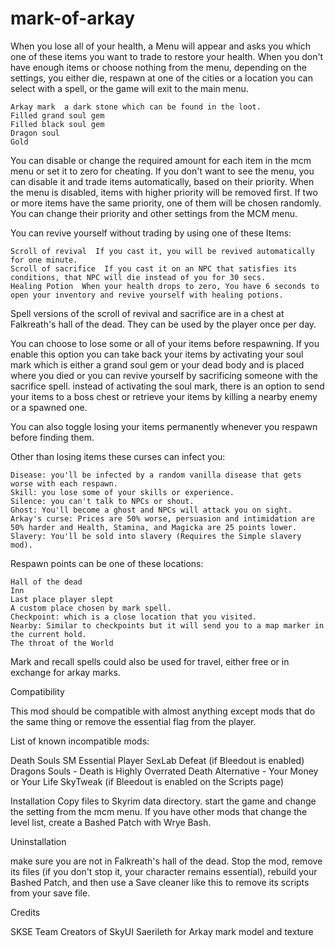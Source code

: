 # mark-of-arkay

When you lose all of your health, a Menu will appear and asks you which one of these items you want to trade to restore your health. When you don't have enough items or choose nothing from the menu, depending on the settings, you either die, respawn at one of the cities or a location you can select with a spell, or the game will exit to the main menu.

    Arkay mark  a dark stone which can be found in the loot.
    Filled grand soul gem
    Filled black soul gem
    Dragon soul
    Gold

You can disable or change the required amount for each item in the mcm menu or set it to zero for cheating. If you don't want to see the menu, you can disable it and trade items automatically, based on their priority. When the menu is disabled, items with higher priority will be removed first. If two or more items have the same priority, one of them will be chosen randomly. You can change their priority and other settings from the MCM menu.

You can revive yourself without trading by using one of these Items:


    Scroll of revival  If you cast it, you will be revived automatically for one minute.
    Scroll of sacrifice  If you cast it on an NPC that satisfies its conditions, that NPC will die instead of you for 30 secs.
    Healing Potion  When your health drops to zero, You have 6 seconds to open your inventory and revive yourself with healing potions.


Spell versions of the scroll of revival and sacrifice are in a chest at Falkreath's hall of the dead. They can be used by the player once per day.

You can choose to lose some or all of your items before respawning. If you enable this option you can take back your items by activating your soul mark which is either a grand soul gem or your dead body and is placed where you died or you can revive yourself by sacrificing someone with the sacrifice spell. instead of activating the soul mark, there is an option to send your items to a boss chest or retrieve your items by killing a nearby enemy or a spawned one.

You can also toggle losing your items permanently whenever you respawn before finding them.
 
 Other than losing items these curses can infect you:
 
    Disease: you'll be infected by a random vanilla disease that gets worse with each respawn.
    Skill: you lose some of your skills or experience.
    Silence: you can't talk to NPCs or shout.
    Ghost: You'll become a ghost and NPCs will attack you on sight.
    Arkay's curse: Prices are 50% worse, persuasion and intimidation are 50% harder and Health, Stamina, and Magicka are 25 points lower.
    Slavery: You'll be sold into slavery (Requires the Simple slavery mod).
 
 Respawn points can be one of these locations:
 
    Hall of the dead
    Inn
    Last place player slept
    A custom place chosen by mark spell.
    Checkpoint: which is a close location that you visited.
    Nearby: Similar to checkpoints but it will send you to a map marker in the current hold.
    The throat of the World

Mark and recall spells could also be used for travel, either free or in exchange for arkay marks.

Compatibility

This mod should be compatible with almost anything except mods that do the same thing or remove the essential flag from the player.

List of known incompatible mods:

Death Souls
SM Essential Player
SexLab Defeat (if Bleedout is enabled)
Dragons Souls - Death is Highly Overrated
Death Alternative - Your Money or Your Life
SkyTweak (if Bleedout is enabled on the Scripts page)

Installation
Copy files to Skyrim data directory. start the game and change the setting from the mcm menu. If you have other mods that change the level list, create a Bashed Patch with Wrye Bash.

Uninstallation

make sure you are not in Falkreath's hall of the dead. Stop the mod, remove its files (if you don't stop it, your character remains essential), rebuild your Bashed Patch, and then use a Save cleaner like this to remove its scripts from your save file.

Credits

SKSE Team
Creators of SkyUI
Saerileth for Arkay mark model and texture
